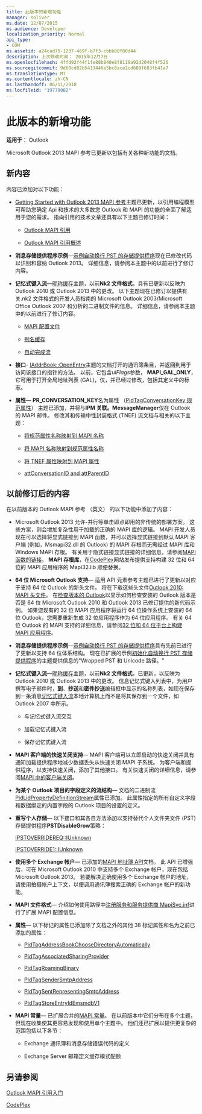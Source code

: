 ```yaml
---
title: 此版本的新增功能
manager: soliver
ms.date: 12/07/2015
ms.audience: Developer
localization_priority: Normal
api_type:
- COM
ms.assetid: a24cad75-1237-469f-b7f3-cbbb88f80d44
description: 上次修改时间： 2015年12月7日
ms.openlocfilehash: 4ffd92f44f1fe88b840e8f8119a92d2048f4f526
ms.sourcegitcommit: 9d60cd82b5413446e5bc8ace2cd689f683fb41a7
ms.translationtype: MT
ms.contentlocale: zh-CN
ms.lasthandoff: 06/11/2018
ms.locfileid: "19779082"
---
```

# <a name="whats-new-in-this-edition"></a>此版本的新增功能

 
  
**适用于**： Outlook 
  
Microsoft Outlook 2013 MAPI 参考已更新以包括有关各种新功能的文档。 
  
## <a name="new-content"></a>新内容

内容已添加对以下功能：
  
- [Getting Started with Outlook 2013 MAPI 参考](getting-started-with-the-outlook-mapi-reference.md)主题已更新，以引用编程模型可帮助您确定 Api 和技术的大多数您 Outlook 和 MAPI 的功能的全面了解适用于您的需求。 指向引用的技术文章还具有以下主题已修订时间： 
    
  - [Outlook MAPI 引用](outlook-mapi-reference.md)
    
  - [Outlook MAPI 引用概述](outlook-mapi-reference-overview.md)
    
- **消息存储提供程序示例**—[示例自动换行 PST 的存储提供程序](message-store-provider-sample.md)现在已修改代码以识别和容纳 Outlook 2013。 详细信息，请参阅本主题中的以前进行了修订内容。 
    
- **记忆式键入流**—[昵称缓存](nickname-cache.md)主题，以前**Nk2 文件格式**，具有已更新以反映为 Outlook 2010 或 Outlook 2013 中的更改。 以下主题现在已修订以提供有关.nk2 文件格式的开发人员指南的 Microsoft Outlook 2003/Microsoft Office Outlook 2007 和分析的二进制文件的信息。 详细信息，请参阅本主题中的以前进行了修订内容。
    
  - [MAPI 配置文件](mapi-profiles.md)
    
  - [别名缓存](nickname-cache.md)
    
  - [自动完成流](autocomplete-stream.md)
    
- **接口**- [IAddrBook::OpenEntry](iaddrbook-openentry.md)主题的文档打开的通讯簿条目，并返回到用于访问该接口的指针的方法。 以前，它包含*ulFlags*参数， **MAPI_GAL_ONLY**，它可用于打开全局地址列表 (GAL)，仅，并已经过修改，包括其定义中的标志。
    
- **属性**— **PR_CONVERSATION_KEY**名为属性 （[PidTagConversationKey 规范属性](pidtagconversationkey-canonical-property.md)） 主题已添加，并将与**IPM 关联。MessageManager**仅在 Outlook 的 MAPI 邮件。 修改其和传输中性封装格式 (TNEF) 流文档与相关的以下主题： 
    
  - [将规范属性名称映射到 MAPI 名称](mapping-canonical-property-names-to-mapi-names.md)
    
  - [将 MAPI 名称映射到规范属性名称](mapping-mapi-names-to-canonical-property-names.md)
    
  - [将 TNEF 属性映射到 MAPI 属性](mapping-of-tnef-attributes-to-mapi-properties.md)
    
  - [attConversationID and attParentID](attconversationid-and-attparentid.md)
    
## <a name="previously-revised-content"></a>以前修订后的内容

在以前版本的 Outlook MAPI 参考 （英文） 的以下功能中添加了内容：
  
- Microsoft Outlook 2013 允许-并行等单击即点即用的非传统的部署方案。 这些方案，则会增加复杂性用于加载的正确的 MAPI 库的逻辑。 MAPI 开发人员现在可以选择将显式链接到 MAPI 函数，并可以选择显式链接到默认 MAPI 客户端 (例如，Msmapi32.dll 的 Outlook) 的 MAPI 存根而无需经过 MAPI 库和 Windows MAPI 存根。 有关用于隐式链接显式链接的详细信息，请参阅[MAPI 函数的链接](how-to-link-to-mapi-functions.md)。 **MAPI 存根库**，在[CodePlex](http://mapistublibrary.codeplex.com/)网站发布提供支持构建 32 位和 64 位的 MAPI 应用程序的 Mapi32.lib 顺便替换。 
    
- **64 位 Microsoft Outlook 支持**— 适用 API 元素参考主题已进行了更新以对应于支持 64 位 Outlook 的新头文件。 将在下载这些头文件[Outlook 2010: MAPI 头文件](http://www.microsoft.com/downloads/details.aspx?FamilyID=f8d01fc8-f7b5-4228-baa3-817488a66db1)。 在[检查版本的 Outlook](how-to-check-the-version-of-outlook.md)以显示如何检查安装的 Outlook 版本是否是 64 位 Microsoft Outlook 2010 和 Outlook 2013 已修订提供的新代码示例。 如果您现有的 32 位 MAPI 应用程序将运行 64 位操作系统上安装的 64 位 Outlook，您需要重新生成 32 位应用程序作为 64 位应用程序。 有关 64 位 Outlook 的 MAPI 支持的详细信息，请参阅[32 位和 64 位平台上构建 MAPI 应用程序](building-mapi-applications-on-32-bit-and-64-bit-platforms.md)。
    
- **消息存储提供程序示例**—[示例自动换行 PST 的存储提供程序](message-store-provider-sample.md)具有先前已进行了更新以支持 64 位体系结构。 现在已扩展的示例[初始化自动换行 PST 存储提供程序](initializing-a-wrapped-pst-store-provider.md)的主题提供信息的"Wrapped PST 和 Unicode 路径。" 
    
- **记忆式键入流**—[昵称缓存](nickname-cache.md)主题，以前**Nk2 文件格式**，已更新，以反映为 Outlook 2010 或 Outlook 2013 中的更改。 信息记忆式键入列表中，为用户撰写电子邮件时，**到**、**抄送**和**密件抄送**编辑框中显示的名称列表，如现在保存到一条消息[记忆式键入流](autocomplete-stream.md)本地计算机上而不是将其保存到一个文件，如 Outlook 2007 中所示。 
    
  - 与记忆式键入流交互
    
  - 加载记忆式键入流
    
  - 保存记忆式键入流
    
- **MAPI 客户端的快速关闭支持**— MAPI 客户端可以立即启动的快速关闭并具有通知加载提供程序地减少数据丢失从快速关闭 MAPI 子系统。 为客户端和提供程序，以支持快速关闭，添加了其他接口。 有关快速关闭的详细信息，请参阅[MAPI 中的客户端关闭](client-shutdown-in-mapi.md)。
    
- **为某个 Outlook 项目的字段定义的流结构**— 文档的二进制流[PidLidPropertyDefinitionStream](pidlidpropertydefinitionstream-canonical-property.md)属性已添加。 此属性指定的所有自定义字段和数据绑定的内置字段的 Outlook 项目的设置的定义。 
    
- **重写个人存储**— 以下接口和其各自方法添加以支持替代个人文件夹文件 (PST) 存储提供程序**PSTDisableGrow**策略： 
    
    [IPSTOVERRIDEREQ::IUnknown](ipstoverridereqiunknown.md)
    
    [IPSTOVERRIDE1::IUnknown](ipstoverride1iunknown.md)
    
- **使用多个 Exchange 帐户**— 已添加的[MAPI 地址簿 API](using-multiple-exchange-accounts.md)文档。 此 API 已增强后，可在 Microsoft Outlook 2010 中支持多个 Exchange 帐户，现在包括 Microsoft Outlook 2013。 若要解决正确使用多个 Exchange 帐户的地址，请使用拍摄帐户上下文，以便调用通讯簿搜索正确的 Exchange 帐户的新功能。 
    
- **MAPI 文件格式**— 介绍如何使用路径中[注册服务和服务提供商 MapiSvc.inf](registering-services-and-service-providers-in-mapisvc-inf.md)进行了扩展 MAPI 配置信息。
    
- **属性**— 以下标记的属性已添加除了文档之外的其他 38 标记属性和名为之前已添加的属性：
    
  - [PidTagAddressBookChooseDirectoryAutomatically](pidtagaddressbookchoosedirectoryautomatically-canonical-property.md)
    
  - [PidTagAssociatedSharingProvider](pidtagassociatedsharingprovider-canonical-property.md)
    
  - [PidTagRoamingBinary](pidtagroamingbinary-canonical-property.md)
    
  - [PidTagSenderSmtpAddress](pidtagsendersmtpaddress-canonical-property.md)
    
  - [PidTagSentRepresentingSmtpAddress](pidtagsentrepresentingsmtpaddress-canonical-property.md)
    
  - [PidTagStoreEntryIdEmsmdbV1](pidtagstoreentryidemsmdbv1-canonical-property.md)
    
- **MAPI 常量**— 已扩展合并的[MAPI 常量](mapi-constants.md)。 在以前版本中它们分布在多个主题，但现在收集使其更容易发现和使用单个主题中。 他们还已扩展以提供更复杂的范围包括以下各节： 
    
  - Exchange 通讯簿和消息存储错误代码的定义
    
  - Exchange Server 邮箱定义缓存模式配额
    
## <a name="see-also"></a>另请参阅



[Outlook MAPI 引用入门](getting-started-with-the-outlook-mapi-reference.md)
  
[CodePlex](http://mapistublibrary.codeplex.com/)


